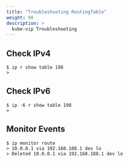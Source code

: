 ```yaml
---
title: "Troubleshooting RoutingTable"
weight: 98
description: >
  kube-vip Troubleshooting
---
```


## Check IPv4

```console
$ ip r show table 198
>
```

## Check IPv6

```console
$ ip -6 r show table 198
>
```

## Monitor Events

```console
$ ip monitor route
> 10.0.0.1 via 192.168.188.1 dev lo 
> Deleted 10.0.0.1 via 192.168.188.1 dev lo 

```